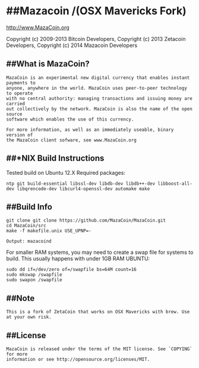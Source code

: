 ##Mazacoin /(OSX Mavericks Fork)
=================================

http://www.MazaCoin.org


Copyright (c) 2009-2013 Bitcoin Developers,
Copyright (c) 2013 Zetacoin Developers,
Copyright (c) 2014 Mazacoin Developers

##What is MazaCoin?
----------------
````
MazaCoin is an experimental new digital currency that enables instant payments to
anyone, anywhere in the world. MazaCoin uses peer-to-peer technology to operate
with no central authority: managing transactions and issuing money are carried
out collectively by the network. MazaCoin is also the name of the open source
software which enables the use of this currency.

For more information, as well as an immediately useable, binary version of
the MazaCoin client sofware, see www.MazaCoin.org
````

##*NIX Build Instructions
---------------
Tested build on Ubuntu 12.X
Required packages:
````
ntp git build-essential libssl-dev libdb-dev libdb++-dev libboost-all-dev libqrencode-dev libcurl4-openssl-dev automake make
````

##Build Info
---
````
git clone git clone https://github.com/MazaCoin/MazaCoin.git
cd MazaCoin/src
make -f makefile.unix USE_UPNP=-

Output: mazacoind
````
For smaller RAM systems, you may need to create a swap file for systems to build. This usually happens with under 1GB RAM
UBUNTU:
````
sudo dd if=/dev/zero of=/swapfile bs=64M count=16
sudo mkswap /swapfile
sudo swapon /swapfile
````



##Note
-------
````
This is a fork of ZetaCoin that works on OSX Mavericks with brew. Use at your own risk.
````
##License
-------
````
MazaCoin is released under the terms of the MIT license. See `COPYING` for more
information or see http://opensource.org/licenses/MIT.
````